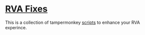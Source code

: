 # [RVA Fixes](wickedstar115.github.io )
This is a collection of tampermonkey [scripts](https://github.com/Binkers-Gaming/RVAFixes.tk/tree/main/Scripts) to enhance your RVA experince.
